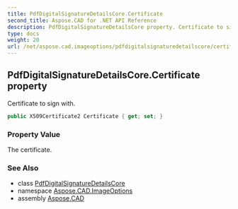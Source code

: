 ```yaml
---
title: PdfDigitalSignatureDetailsCore.Certificate
second_title: Aspose.CAD for .NET API Reference
description: PdfDigitalSignatureDetailsCore property. Certificate to sign with
type: docs
weight: 20
url: /net/aspose.cad.imageoptions/pdfdigitalsignaturedetailscore/certificate/
---
```

## PdfDigitalSignatureDetailsCore.Certificate property

Certificate to sign with.

```csharp
public X509Certificate2 Certificate { get; set; }
```

### Property Value

The certificate.

### See Also

* class [PdfDigitalSignatureDetailsCore](../)
* namespace [Aspose.CAD.ImageOptions](../../../aspose.cad.imageoptions/)
* assembly [Aspose.CAD](../../../)


